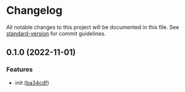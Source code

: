 # Changelog

All notable changes to this project will be documented in this file. See [standard-version](https://github.com/conventional-changelog/standard-version) for commit guidelines.

## 0.1.0 (2022-11-01)


### Features

* init ([ba34cdf](https://github.com/BlackGlory/extra-compatible/commit/ba34cdfd74e898f3cf230e39a1a1d1680cc3cd2a))
